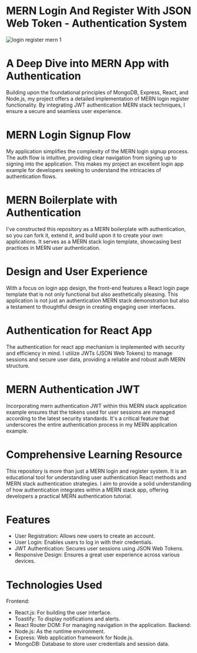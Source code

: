 # MERN Login And Register With JSON Web Token - Authentication System

![login register mern 1](![emailotp](https://github.com/imnamix/mern-task/assets/140718104/774b9784-7774-4865-a1ad-b66e6966a602)
)


# A Deep Dive into MERN App with Authentication
Building upon the foundational principles of MongoDB, Express, React, and Node.js, my project offers a detailed implementation of MERN login register functionality. 
By integrating JWT authentication MERN stack techniques, I ensure a secure and seamless user experience.

# MERN Login Signup Flow
My application simplifies the complexity of the MERN login signup process. The auth flow is intuitive, providing clear navigation from signing up to signing into the application. This makes my project an excellent login app example for developers seeking to 
understand the intricacies of authentication flows.

# MERN Boilerplate with Authentication
I've constructed this repository as a MERN boilerplate with authentication, so you can fork it, extend it, and build upon it to create your own applications. It serves as a MERN stack login template, showcasing best practices in MERN user authentication.

# Design and User Experience
With a focus on login app design, the front-end features a React login page template that is not only functional but also aesthetically pleasing. This application is not just an authentication MERN stack demonstration but also a testament to thoughtful design in creating engaging user interfaces.

# Authentication for React App
The authentication for react app mechanism is implemented with security and efficiency in mind. I utilize JWTs (JSON Web Tokens) to manage sessions and secure user data, providing a reliable and robust auth MERN structure.

# MERN Authentication JWT
Incorporating mern authentication JWT within this MERN stack application example ensures that the tokens used for user sessions are managed according to the latest security standards. It's a critical feature that underscores the entire authentication process in my MERN application example.

# Comprehensive Learning Resource
This repository is more than just a MERN login and register system. It is an educational tool for understanding user authentication React methods and MERN stack authentication strategies. I aim to provide a solid understanding of how authentication integrates within a MERN stack app, offering developers a practical MERN authentication tutorial.

# Features
- User Registration: Allows new users to create an account.
- User Login: Enables users to log in with their credentials.
- JWT Authentication: Secures user sessions using JSON Web Tokens.
- Responsive Design: Ensures a great user experience across various devices.

# Technologies Used
Frontend:
- React.js: For building the user interface.
- Toastify: To display notifications and alerts.
- React Router DOM: For managing navigation in the application.
Backend:
- Node.js: As the runtime environment.
- Express: Web application framework for Node.js.
- MongoDB: Database to store user credentials and session data.

```
